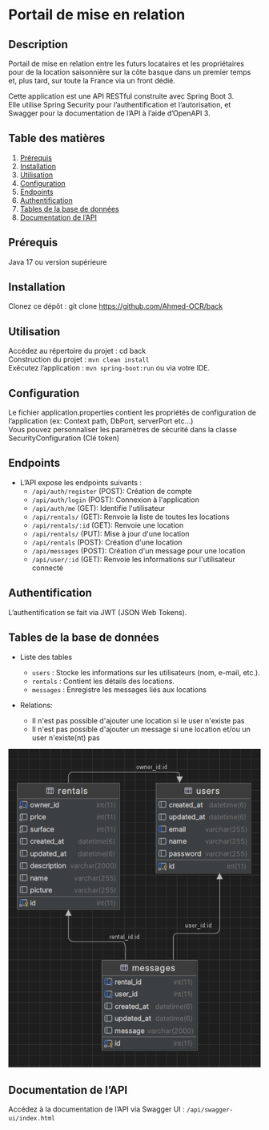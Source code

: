 # Portail de mise en relation

## Description
Portail de mise en relation entre les futurs locataires et les propriétaires pour de la location saisonnière sur la côte basque dans un premier temps et, plus tard, sur toute la France via un front dédié.

Cette application est une API RESTful construite avec Spring Boot 3. \
Elle utilise Spring Security pour l’authentification et l’autorisation, et Swagger pour la documentation de l’API à l’aide d’OpenAPI 3.

## Table des matières
1. [Prérequis](#prérequis)
2. [Installation](#installation)
3. [Utilisation](#utilisation)
4. [Configuration](#configuration)
5. [Endpoints](#endpoints)
6. [Authentification](#authentification)
7. [Tables de la base de données](#tables-de-la-base-de-données)
8. [Documentation de l’API](#documentation-de-lapi)

## Prérequis
Java 17 ou version supérieure

## Installation
Clonez ce dépôt : git clone https://github.com/Ahmed-OCR/back

## Utilisation
Accédez au répertoire du projet : cd back \
Construction du projet : `mvn clean install` \
Exécutez l’application : `mvn spring-boot:run` ou via votre IDE.

## Configuration
Le fichier application.properties contient les propriétés de configuration de l’application (ex: Context path, DbPort, serverPort etc...) \
Vous pouvez personnaliser les paramètres de sécurité dans la classe SecurityConfiguration (Clé token)

## Endpoints
- L’API expose les endpoints suivants :
  - `/api/auth/register` (POST): Création de compte
  - `/api/auth/login` (POST): Connexion à l'application
  - `/api/auth/me` (GET): Identifie l'utilisateur
  - `/api/rentals/` (GET): Renvoie la liste de toutes les locations
  - `/api/rentals/:id` (GET): Renvoie une location
  - `/api/rentals/` (PUT): Mise à jour d'une location
  - `/api/rentals` (POST): Création d'une location
  - `/api/messages` (POST): Création d'un message pour une location
  - `/api/user/:id` (GET): Renvoie les informations sur l'utilisateur connecté

## Authentification
L’authentification se fait via JWT (JSON Web Tokens).

## Tables de la base de données
- Liste des tables
  - `users` : Stocke les informations sur les utilisateurs (nom, e-mail, etc.).
  - `rentals` : Contient les détails des locations.
  - `messages` : Enregistre les messages liés aux locations
  
- Relations:
  - Il n'est pas possible d'ajouter une location si le user n'existe pas
  - Il n'est pas possible d'ajouter un message si une location et/ou un user n'existe(nt) pas

![Bdd](/bdd.png "Base de données")

## Documentation de l’API
Accédez à la documentation de l’API via Swagger UI : `/api/swagger-ui/index.html`